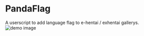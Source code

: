 # PandaFlag
A userscript to add language flag to e-hentai / exhentai gallerys.
![demo image](https://github.com/chuang861012/PandaFlag/blob/master/md_resource/demo.png)